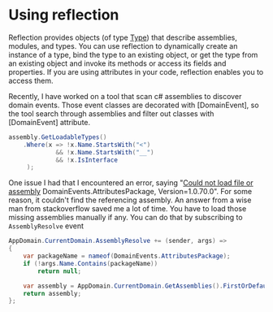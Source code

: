 # Using reflection

Reflection provides objects \(of type [Type](https://docs.microsoft.com/en-us/dotnet/api/system.type)\) that describe assemblies, modules, and types. You can use reflection to dynamically create an instance of a type, bind the type to an existing object, or get the type from an existing object and invoke its methods or access its fields and properties. If you are using attributes in your code, reflection enables you to access them.

Recently, I have worked on a tool that scan c\# assemblies to discover domain events. Those event classes are decorated with \[DomainEvent\], so the tool search through assemblies and filter out classes with \[DomainEvent\] attribute. 

```csharp
assembly.GetLoadableTypes()
    .Where(x => !x.Name.StartsWith("<")
             && !x.Name.StartsWith("__")
             && !x.IsInterface
     );
```

One issue I had that I encountered an error, saying "[Could not load file or assembly](https://stackoverflow.com/questions/28889598/reflection-could-not-load-file-or-assembly-double-dependency-inversion) DomainEvents.AttributesPackage, Version=1.0.70.0". For some reason, it couldn't find the referencing assembly. An answer from a wise man from stackoverflow saved me a lot of time. You have to load those missing assemblies manually if any. You can do that by subscribing to `AssemblyResolve` event

```csharp
AppDomain.CurrentDomain.AssemblyResolve += (sender, args) =>
{
    var packageName = nameof(DomainEvents.AttributesPackage);
    if (!args.Name.Contains(packageName))
        return null;

    var assembly = AppDomain.CurrentDomain.GetAssemblies().FirstOrDefault(x => x.FullName.Contains(packageName));
    return assembly;
};

```

